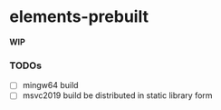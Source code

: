 elements-prebuilt
=================
**WIP**

### TODOs
- [ ] mingw64 build
- [ ] msvc2019 build be distributed in static library form
